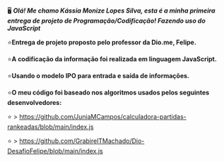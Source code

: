 🖥️ **_Olá! Me chamo Kássia Monize Lopes Silva, esta é a minha primeira entrega de projeto de Programação/Codificação! Fazendo uso do JavaScript_**

⭐**Entrega de projeto proposto pelo professor da Dio.me, Felipe.**


⭐**A codificação da informação foi realizada em linguagem JavaScript.**

⭐**Usando o modelo IPO para entrada e saída de informações.**

⭐**O meu código foi baseado nos algoritmos usados pelos seguintes desenvolvedores:**

⭐  > https://github.com/JuniaMCampos/calculadora-partidas-rankeadas/blob/main/index.js

⭐ > https://github.com/GrabirelTMachado/Dio-DesafioFelipe/blob/main/index.js






























